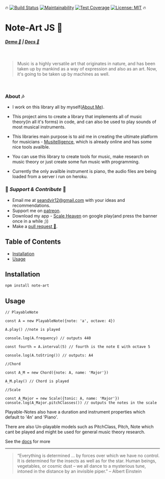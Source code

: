 :fire:
[![Build Status](https://semaphoreci.com/api/v1/seanitzel/note-art/branches/master/shields_badge.svg)](https://semaphoreci.com/seanitzel/note-art)
[![Maintainability](https://api.codeclimate.com/v1/badges/0206283c6843673ea6d6/maintainability)](https://codeclimate.com/github/Seanitzel/Note-Art/maintainability)
[![Test Coverage](https://api.codeclimate.com/v1/badges/0206283c6843673ea6d6/test_coverage)](https://codeclimate.com/github/Seanitzel/Note-Art/test_coverage)
[![License: MIT](https://img.shields.io/badge/License-MIT-yellow.svg)](https://opensource.org/licenses/MIT)
:fire:
<!--![Downloads](https://img.shields.io/github/downloads/seanitzel/note-art/total.svg)-->

# Note-Art JS :guitar:

##### [Demo :musical_note:](https://note-art-demo.netlify.com/) | [Docs :blue_book:](https://note-art-docs.netlify.com/)
<br>

> Music is a highly versatile art that originates in nature, and has been taken up by mankind as a way of expression and also as an art.
> Now, it's going to be taken up by machines as well.
<br>

### About :notes:

* I work on this library all by myself([About Me](https://musitelligence.com/#/about-me)).

* This project aims to create a library that implements all of music theory(in all it's forms) in code,
  and can also be used to play sounds of most musical instruments.
* This libraries main purpose is to aid me in creating the ultimate platform for musicians - [Musitelligence](https://musitelligence.com/#/), which is already online and has some nice tools availble.
* You can use this library to create tools for music, make research on music theory or just create some fun music with programming. 
* Currently the only availble instrument is piano, the audio files are being loaded from a server i run on heroku.

### :pray: _Support & Contribute_ :pray:
* Email me at [seandvir12@gmail.com](seandvir12@gmail.com) with your ideas and recommendations.
* Support me on [patreon](https://www.patreon.com/Seanitzel).
* Download my app - [Scale Heaven](https://play.google.com/store/apps/details?id=com.scales.scaleheaven) on google play(and press the banner once in a while ;))
* Make a [pull request :avocado:](https://github.com/Seanitzel/Note-Art).

## Table of Contents

- [Installation](#Installation)
- [Usage](#Usage)

## Installation

``` bash
npm install note-art
```

## Usage
```
// PlayableNote

const A = new PlayableNote({note: 'a', octave: 4})

A.play() //note is played

console.log(A.frequency) // outputs 440

const fourth = A.interval(5) // fourth is the note E with octave 5

console.log(A.toString()) // outputs: A4

//Chord

const A_M = new Chord({note: A, name: 'Major'})

A_M.play() // Chord is played

//Scale

const A_Major = new Scale({tonic: A, name: 'Major'})
console.log(A_Major.pitchClasses()) // outputs the notes in the scale
```

Playable-Notes also have a duration and instrument properties which default to '4n' and 'Piano'.

There are also Un-playable models such as PitchClass, Pitch, Note which 
cant be played and might be used for general music theory research.

See the [docs](https://note-art-docs.netlify.com/) for more

----------------------------------------------------------------------

> “Everything is determined … by forces over which we have no
> control. It is determined for the insects as well as for the star.
> Human beings, vegetables, or cosmic dust – we all dance to a
> mysterious tune, intoned in the distance by an invisible piper.”
> – Albert Einstein
